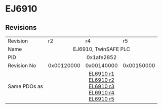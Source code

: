 # EJ6910

## Revisions
<table>
<tr>
<td>Revision</td>
<td>r2</td>
<td>r4</td>
<td>r5</td>
</tr>
<tr>
<td>Name</td>
<td colspan=3 align="center">EJ6910, TwinSAFE PLC</td>
</tr>
<tr>
<td>PID</td>
<td colspan=3 align="center">0x1afe2852</td>
</tr>
<tr>
<td>Revision No</td>
<td>0x00120000</td>
<td>0x00140000</td>
<td>0x00150000</td>
</tr>
<tr>
<td>Same PDOs as</td>
<td colspan=3 align="center"><a href="EL6910.md">EL6910 r1</a><br/><a href="EL6910.md">EL6910 r2</a><br/><a href="EL6910.md">EL6910 r3</a><br/><a href="EL6910.md">EL6910 r4</a><br/><a href="EL6910.md">EL6910 r5</a></td>
</tr>
</table>

